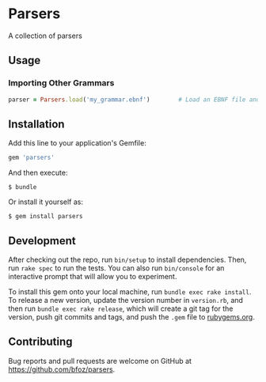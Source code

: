 # Parsers

A collection of parsers

## Usage

### Importing Other Grammars

```ruby
parser = Parsers.load('my_grammar.ebnf')		# Load an EBNF file and create a suitable parser
```

## Installation

Add this line to your application's Gemfile:

```ruby
gem 'parsers'
```

And then execute:

    $ bundle

Or install it yourself as:

    $ gem install parsers

## Development

After checking out the repo, run `bin/setup` to install dependencies. Then, run `rake spec` to run the tests. You can also run `bin/console` for an interactive prompt that will allow you to experiment.

To install this gem onto your local machine, run `bundle exec rake install`. To release a new version, update the version number in `version.rb`, and then run `bundle exec rake release`, which will create a git tag for the version, push git commits and tags, and push the `.gem` file to [rubygems.org](https://rubygems.org).

## Contributing

Bug reports and pull requests are welcome on GitHub at https://github.com/bfoz/parsers.
